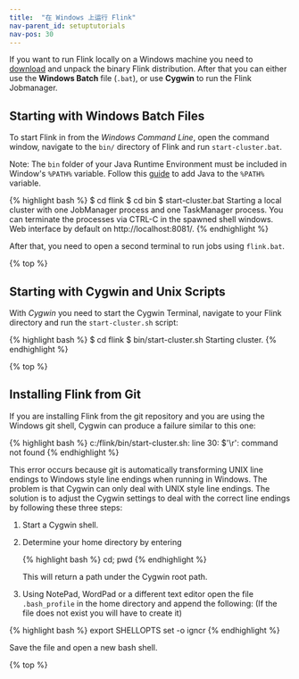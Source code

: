 ```yaml
---
title:  "在 Windows 上运行 Flink"
nav-parent_id: setuptutorials
nav-pos: 30
---
```

<!--
Licensed to the Apache Software Foundation (ASF) under one
or more contributor license agreements.  See the NOTICE file
distributed with this work for additional information
regarding copyright ownership.  The ASF licenses this file
to you under the Apache License, Version 2.0 (the
"License"); you may not use this file except in compliance
with the License.  You may obtain a copy of the License at

  http://www.apache.org/licenses/LICENSE-2.0

Unless required by applicable law or agreed to in writing,
software distributed under the License is distributed on an
"AS IS" BASIS, WITHOUT WARRANTIES OR CONDITIONS OF ANY
KIND, either express or implied.  See the License for the
specific language governing permissions and limitations
under the License.
-->

If you want to run Flink locally on a Windows machine you need to [download](http://flink.apache.org/downloads.html) and unpack the binary Flink distribution. After that you can either use the **Windows Batch** file (`.bat`), or use **Cygwin** to run the Flink Jobmanager.

## Starting with Windows Batch Files

To start Flink in from the *Windows Command Line*, open the command window, navigate to the `bin/` directory of Flink and run `start-cluster.bat`.

Note: The ``bin`` folder of your Java Runtime Environment must be included in Window's ``%PATH%`` variable. Follow this [guide](http://www.java.com/en/download/help/path.xml) to add Java to the ``%PATH%`` variable.

{% highlight bash %}
$ cd flink
$ cd bin
$ start-cluster.bat
Starting a local cluster with one JobManager process and one TaskManager process.
You can terminate the processes via CTRL-C in the spawned shell windows.
Web interface by default on http://localhost:8081/.
{% endhighlight %}

After that, you need to open a second terminal to run jobs using `flink.bat`.

{% top %}

## Starting with Cygwin and Unix Scripts

With *Cygwin* you need to start the Cygwin Terminal, navigate to your Flink directory and run the `start-cluster.sh` script:

{% highlight bash %}
$ cd flink
$ bin/start-cluster.sh
Starting cluster.
{% endhighlight %}

{% top %}

## Installing Flink from Git

If you are installing Flink from the git repository and you are using the Windows git shell, Cygwin can produce a failure similar to this one:

{% highlight bash %}
c:/flink/bin/start-cluster.sh: line 30: $'\r': command not found
{% endhighlight %}

This error occurs because git is automatically transforming UNIX line endings to Windows style line endings when running in Windows. The problem is that Cygwin can only deal with UNIX style line endings. The solution is to adjust the Cygwin settings to deal with the correct line endings by following these three steps:

1. Start a Cygwin shell.

2. Determine your home directory by entering

    {% highlight bash %}
    cd; pwd
    {% endhighlight %}

    This will return a path under the Cygwin root path.

3. Using NotePad, WordPad or a different text editor open the file `.bash_profile` in the home directory and append the following: (If the file does not exist you will have to create it)

{% highlight bash %}
export SHELLOPTS
set -o igncr
{% endhighlight %}

Save the file and open a new bash shell.

{% top %}
